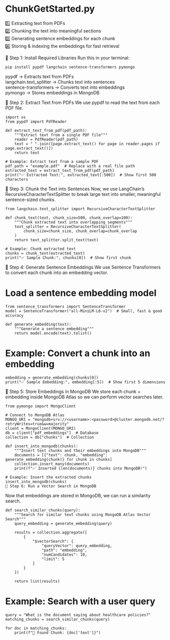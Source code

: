 # ChunkGetStarted.py
1️⃣ Extracting text from PDFs <br>
2️⃣ Chunking the text into meaningful sections <br>
3️⃣ Generating sentence embeddings for each chunk <br>
4️⃣ Storing &amp; indexing the embeddings for fast retrieval <br>

🚀 Step 1: Install Required Libraries
Run this in your terminal:
```
pip install pypdf langchain sentence-transformers pymongo
```
pypdf → Extracts text from PDFs <br>
langchain.text_splitter → Chunks text into sentences <br>
sentence-transformers → Converts text into embeddings <br>
pymongo → Stores embeddings in MongoDB <br>

🚀 Step 2: Extract Text from PDFs
We use pypdf to read the text from each PDF file.
```
import os
from pypdf import PdfReader

def extract_text_from_pdf(pdf_path):
    """Extract text from a single PDF file"""
    reader = PdfReader(pdf_path)
    text = " ".join([page.extract_text() for page in reader.pages if page.extract_text()])
    return text

# Example: Extract text from a sample PDF
pdf_path = "example.pdf"  # Replace with a real file path
extracted_text = extract_text_from_pdf(pdf_path)
print("✅ Extracted Text:", extracted_text[:500])  # Show first 500 characters
```
🚀 Step 3: Chunk the Text into Sentences
Now, we use LangChain’s RecursiveCharacterTextSplitter to break large text into smaller, meaningful sentence-sized chunks.
```
from langchain.text_splitter import RecursiveCharacterTextSplitter

def chunk_text(text, chunk_size=500, chunk_overlap=100):
    """Chunk extracted text into overlapping segments"""
    text_splitter = RecursiveCharacterTextSplitter(
        chunk_size=chunk_size, chunk_overlap=chunk_overlap
    )
    return text_splitter.split_text(text)

# Example: Chunk extracted text
chunks = chunk_text(extracted_text)
print("✅ Sample Chunk:", chunks[0])  # Show first chunk
```
🚀 Step 4: Generate Sentence Embeddings
We use Sentence Transformers to convert each chunk into an embedding vector.

# Load a sentence embedding model
```
from sentence_transformers import SentenceTransformer
model = SentenceTransformer("all-MiniLM-L6-v2")  # Small, fast & good accuracy

def generate_embedding(text):
    """Generate a sentence embedding"""
    return model.encode(text).tolist()
```

# Example: Convert a chunk into an embedding
```
embedding = generate_embedding(chunks[0])
print("✅ Sample Embedding:", embedding[:5])  # Show first 5 dimensions
```
🚀 Step 5: Store Embeddings in MongoDB
We store each chunk + embedding inside MongoDB Atlas so we can perform vector searches later.
```
from pymongo import MongoClient

# Connect to MongoDB Atlas
MONGO_URI = "mongodb+srv://<username>:<password>@cluster.mongodb.net/?retryWrites=true&w=majority"
client = MongoClient(MONGO_URI)
db = client["pdf_embeddings"]  # Database
collection = db["chunks"]  # Collection

def insert_into_mongodb(chunks):
    """Insert text chunks and their embeddings into MongoDB"""
    documents = [{"text": chunk, "embedding": generate_embedding(chunk)} for chunk in chunks]
    collection.insert_many(documents)
    print(f"✅ Inserted {len(documents)} chunks into MongoDB!")

# Example: Insert the extracted chunks
insert_into_mongodb(chunks)
🚀 Step 6: Run a Vector Search in MongoDB
```
Now that embeddings are stored in MongoDB, we can run a similarity search.
```
def search_similar_chunks(query):
    """Search for similar text chunks using MongoDB Atlas Vector Search"""
    query_embedding = generate_embedding(query)

    results = collection.aggregate([
        {
            "$vectorSearch": {
                "queryVector": query_embedding,
                "path": "embedding",
                "numCandidates": 10,
                "limit": 5
            }
        }
    ])

    return list(results)
```

# Example: Search with a user query
```
query = "What is the document saying about healthcare policies?"
matching_chunks = search_similar_chunks(query)

for doc in matching_chunks:
    print(f"🔹 Found Chunk: {doc['text']}")
```

